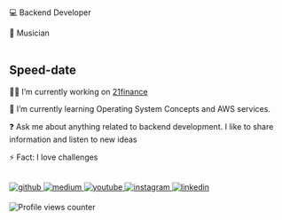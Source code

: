 💻 Backend Developer
  
🎸 Musician  
<br/>  


## Speed-date  
👨‍💼 I’m currently working on [21finance](https://21.finance/)  
  

👀 I’m currently learning Operating System Concepts and AWS services.
  

❓ Ask me about anything related to backend development. I like to share information and listen to new ideas  
  

⚡ Fact: I love challenges  
  

<br/> 

<a href="https://github.com/onurkybsi" target="_blank">
<img src=https://img.shields.io/badge/github-%2324292e.svg?&style=for-the-badge&logo=github&logoColor=white alt=github style="margin-bottom: 5px;" />
</a>
<a href="https://medium.com/@onurbpm" target="_blank">
<img src=https://img.shields.io/badge/medium-%23292929.svg?&style=for-the-badge&logo=medium&logoColor=white alt=medium style="margin-bottom: 5px;" />
</a>
<a href="https://www.youtube.com/channel/UCQMSfa1zy56MmPgsxbxbc9Q" target="_blank">
<img src=https://img.shields.io/badge/youtube-%23EE4831.svg?&style=for-the-badge&logo=youtube&logoColor=white alt=youtube style="margin-bottom: 5px;" />
</a>
<a href="https://www.instagram.com/onurkyabasi/" target="_blank">
<img src=https://img.shields.io/badge/instagram-%23000000.svg?&style=for-the-badge&logo=instagram&logoColor=white alt=instagram style="margin-bottom: 5px;" />
</a>
<a href="https://www.linkedin.com/in/kayabasionur/" target="_blank">
<img src=https://img.shields.io/badge/linkedin-%231E77B5.svg?&style=for-the-badge&logo=linkedin&logoColor=white alt=linkedin style="margin-bottom: 5px;" />
</a>  

![Profile views counter](https://komarev.com/ghpvc/?username=onurkybsi&&style=flat-square)  
